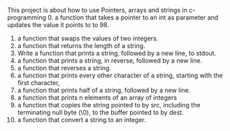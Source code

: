This project is about how to use Pointers, arrays and strings in c-programming
0. a function that takes a pointer to an int as parameter and updates the value it points to to 98.
1. a function that swaps the values of two integers.
2. a function that returns the length of a string.
3. Write a function that prints a string, followed by a new line, to stdout.
4. a function that prints a string, in reverse, followed by a new line.
5. a function that reverses a string.
6. a function that prints every other character of a string, starting with the first character,
7. a function that prints half of a string, followed by a new line.
8. a function that prints n elements of an array of integers
9.  a function that copies the string pointed to by src, including the terminating null byte (\0), to the buffer pointed to by dest.
10. a function that convert a string to an integer.
